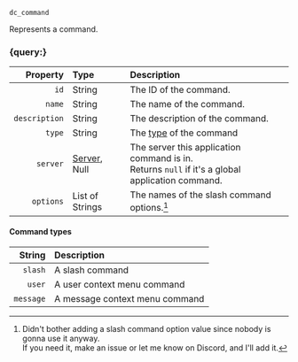 `dc_command`

Represents a command.


### {query:}

|      Property | Type                              | Description                                                                                        |
|--------------:|:----------------------------------|:---------------------------------------------------------------------------------------------------|
|          `id` | String                            | The ID of the command.                                                                             |
|        `name` | String                            | The name of the command.                                                                           |
| `description` | String                            | The description of the command.                                                                    |
|        `type` | String                            | The [type](#command-types) of the command                                                          |
|      `server` | [Server](/values/server.md), Null | The server this application command is in.<br>Returns `null` if it's a global application command. |
|     `options` | List of Strings                   | The names of the slash command options.[^1]                                                        |


[^1]: Didn't bother adding a slash command option value since nobody is gonna use it anyway.
      <br>If you need it, make an issue or let me know on Discord, and I'll add it.

#### Command types

|    String | Description                    |
|----------:|:-------------------------------|
|   `slash` | A slash command                |
|    `user` | A user context menu command    |
| `message` | A message context menu command |
